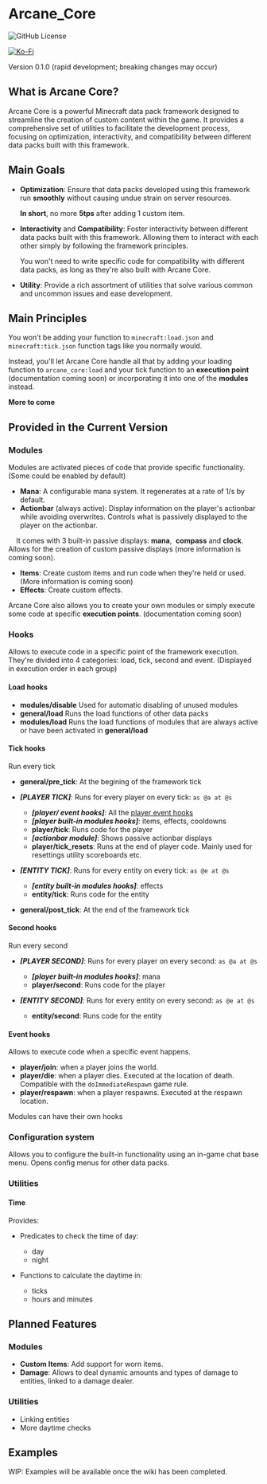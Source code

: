 # Arcane_Core

![GitHub License](https://img.shields.io/github/license/RafalBerezin/Arcane_Core?style=for-the-badge&logo=github)

<!-- uncomment when released on modrinth
![Modrinth Downloads](https://img.shields.io/modrinth/dt/sgJEFBSr?style=for-the-badge&logo=modrinth)
![Modrinth Version](https://img.shields.io/modrinth/v/sgJEFBSr?style=for-the-badge&logo=modrinth)
![Modrinth Game Versions](https://img.shields.io/modrinth/game-versions/sgJEFBSr?style=for-the-badge&logo=modrinth)

[![Download](https://img.shields.io/badge/Download-gray?style=for-the-badge&logo=modrinth)](https://modrinth.com/datapack/arcane-core/versions) -->
[![Ko-Fi](https://img.shields.io/badge/Support%20me%20on%20Ko--fi-F16061?style=for-the-badge&logo=ko-fi&logoColor=white)](https://ko-fi.com/rafalberezin)

Version 0.1.0 (rapid development; breaking changes may occur)

## What is Arcane Core?

Arcane Core is a powerful Minecraft data pack framework designed to streamline the creation of custom content within the game. It  provides a comprehensive set of utilities to facilitate the development process, focusing on optimization, interactivity, and compatibility between different data packs built with this framework.

## Main Goals

- **Optimization**: Ensure that data packs developed using this framework run **smoothly** without causing undue strain on server resources.
    
    **In short**, no more **5tps** after adding 1 custom item.

- **Interactivity** and **Compatibility**: Foster interactivity between different data packs built with this framework. Allowing them to interact with each other simply by following the framework principles.

    You won't need to write specific code for compatibility with different data packs, as long as they're also built with Arcane Core.

- **Utility**: Provide a rich assortment of utilities that solve various common and uncommon issues and ease development.

## Main Principles

You won't be adding your function to `minecraft:load.json` and `minecraft:tick.json` function tags like you normally would.

Instead, you'll let Arcane Core handle all that by adding your loading function to `arcane_core:load` and your tick function to an **execution point** (documentation coming soon) or incorporating it into one of the **modules** instead.

**More to come**

## Provided in the Current Version


### Modules

Modules are activated pieces of code that provide specific functionality. (Some could be enabled by default)

- **Mana**: A configurable mana system. It regenerates at a rate of 1/s by default.
- **Actionbar** (always active): Display information on the player's actionbar while avoiding overwrites. Controls what is passively displayed to the player on the actionbar.

    It comes with 3 built-in passive displays: **mana**,  **compass** and **clock**. Allows for the creation of custom passive displays (more information is coming soon).

- **Items**: Create custom items and run code when they're held or used. (More information is coming soon)
- **Effects**: Create custom effects.

Arcane Core also allows you to create your own modules or simply execute some code at specific **execution points**. (documentation coming soon)

### Hooks

Allows to execute code in a specific point of the framework execution. They're divided into 4 categories: load, tick, second and event.
(Displayed in execution order in each group)

#### Load hooks

- **modules/disable** Used for automatic disabling of unused modules
- **general/load** Runs the load functions of other data packs
- **modules/load** Runs the load functions of modules that are always active or have been activated in **general/load**

#### Tick hooks

Run every tick

- **general/pre_tick**: At the begining of the framework tick
- ***[PLAYER TICK]***: Runs for every player on every tick: `as @a at @s`
  
  - ***[player/ event hooks]***: All the [player event hooks](#event-hooks)
  - ***[player built-in modules hooks]***: items, effects, cooldowns
  - **player/tick**: Runs code for the player
  - ***[actionbar module]***: Shows passive actionbar displays
  - **player/tick_resets**: Runs at the end of player code. Mainly used for resettings utility scoreboards etc.

- ***[ENTITY TICK]***: Runs for every entity on every tick: `as @e at @s`
  
  - ***[entity built-in modules hooks]***: effects
  - **entity/tick**: Runs code for the entity

- **general/post_tick**: At the end of the framework tick

#### Second hooks

Run every second

- ***[PLAYER SECOND]***: Runs for every player on every second: `as @a at @s`
  
  - ***[player built-in modules hooks]***: mana
  - **player/second**: Runs code for the player

- ***[ENTITY SECOND]***: Runs for every entity on every second: `as @e at @s`
  
  - **entity/second**: Runs code for the entity

#### Event hooks

Allows to execute code when a specific event happens.

- **player/join**: when a player joins the world.
- **player/die**: when a player dies. Executed at the location of death. Compatible with the `doImmediateRespawn` game rule.
- **player/respawn**: when a player respawns. Executed at the respawn location.

Modules can have their own hooks

### Configuration system

Allows you to configure the built-in functionality using an in-game chat base menu. Opens config menus for other data packs.

### Utilities

#### Time

Provides:

- Predicates to check the time of day:

  - day
  - night

- Functions to calculate the daytime in:

  - ticks
  - hours and minutes

## Planned Features

### Modules

- **Custom Items**: Add support for worn items.
- **Damage**: Allows to deal dynamic amounts and types of damage to entities, linked to a damage dealer.

### Utilities

- Linking entities
- More daytime checks

## Examples

WIP: Examples will be available once the wiki has been completed.
